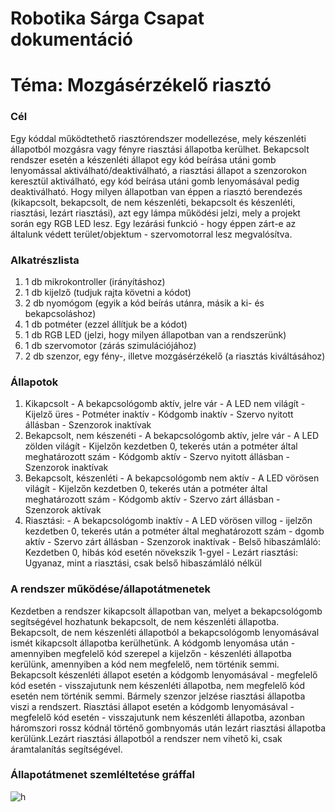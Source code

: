 # Robotika Sárga Csapat dokumentáció

# Téma: Mozgásérzékelő riasztó

### Cél

Egy kóddal működtethető riasztórendszer modellezése, mely készenléti állapotból mozgásra vagy fényre riasztási állapotba kerülhet.
Bekapcsolt rendszer esetén a készenléti állapot egy kód beírása utáni gomb lenyomással aktiválható/deaktiválható, a riasztási állapot a szenzorokon keresztül aktiválható,
egy kód beírása utáni gomb lenyomásával pedig deaktiválható. Hogy milyen állapotban van éppen a riasztó berendezés
(kikapcsolt, bekapcsolt, de nem készenléti, bekapcsolt és készenléti, riasztási, lezárt riasztási), azt egy lámpa működési jelzi, mely a projekt során egy RGB LED lesz.
Egy lezárási funkció - hogy éppen zárt-e az általunk védett terület/objektum - szervomotorral lesz megvalósítva.

### Alkatrészlista

1. 1 db mikrokontroller (irányításhoz)
2. 1 db kijelző (tudjuk rajta követni a kódot)
3. 2 db nyomógom (egyik a kód beírás utánra, másik a ki- és bekapcsoláshoz)
4. 1 db potméter (ezzel állítjuk be a kódot)
5. 1 db RGB LED (jelzi, hogy milyen állapotban van a rendszerünk)
6. 1 db szervomotor (zárás szimulációjához)
7. 2 db szenzor, egy fény-, illetve mozgásérzékelő (a riasztás kiváltásához)

### Állapotok

1. Kikapcsolt
		- A bekapcsológomb aktív, jelre vár
		- A LED nem világít
		- Kijelző üres
		- Potméter inaktív
		- Kódgomb inaktív
		- Szervo nyitott állásban
		- Szenzorok inaktívak
2. Bekapcsolt, nem készenéti
		- A bekapcsológomb aktív, jelre vár
		- A LED zölden világít
		- Kijelzőn kezdetben 0, tekerés után a potméter által meghatározott szám
		- Kódgomb aktív
		- Szervo nyitott állásban
		- Szenzorok inaktívak
3. Bekapcsolt, készenléti
		- A bekapcsológomb nem aktív
		- A LED vörösen világít
		- Kijelzőn kezdetben 0, tekerés után a potméter által meghatározott szám
		- Kódgomb aktív
		- Szervo zárt állásban
		- Szenzorok aktívak
4. Riasztási:
		- A bekapcsológomb inaktív
		- A LED vörösen villog
		- ijelzőn kezdetben 0, tekerés után a potméter által meghatározott szám
		- dgomb aktív
		- Szervo zárt állásban
		- Szenzorok inaktívak
		- Belső hibaszámláló: Kezdetben 0, hibás kód esetén növekszik 1-gyel
		- Lezárt riasztási: Ugyanaz, mint a riasztási, csak belső hibaszámláló nélkül

### A rendszer működése/állapotátmenetek

Kezdetben a rendszer kikapcsolt állapotban van, melyet a bekapcsológomb segítségével hozhatunk bekapcsolt, de nem készenléti állapotba. 
Bekapcsolt, de nem készenléti állapotból a bekapcsológomb lenyomásával ismét kikapcsolt állapotba kerülhetünk. A kódgomb lenyomása után - amennyiben megfelelő kód szerepel a kijelzőn - készenléti állapotba kerülünk, amennyiben a kód nem megfelelő, nem történik semmi.
Bekapcsolt készenléti állapot esetén a kódgomb lenyomásával - megfelelő kód esetén - visszajutunk nem készenléti állapotba, nem megfelelő kód esetén nem történik semmi. Bármely szenzor jelzése riasztási állapotba viszi a rendszert.
Riasztási állapot esetén a kódgomb lenyomásával - megfelelő kód esetén - visszajutunk nem készenléti állapotba, azonban háromszori rossz kódnál történő gombnyomás után lezárt riasztási állapotba kerülünk.Lezárt riasztási állapotból a rendszer nem vihető ki, csak áramtalanítás segítségével.

### Állapotátmenet szemléltetése gráffal

![h](https://github.com/rezlevi/RoboProjYellow/assets/113850216/bb5b0300-71f9-4020-a772-07e9ca7eb989)
